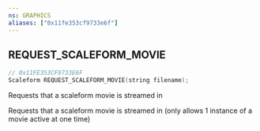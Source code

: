 ```yaml
---
ns: GRAPHICS
aliases: ["0x11fe353cf9733e6f"]
---
```

## REQUEST_SCALEFORM_MOVIE

```c
// 0x11FE353CF9733E6F
Scaleform REQUEST_SCALEFORM_MOVIE(string filename);
```

Requests that a scaleform movie is streamed in

Requests that a scaleform movie is streamed in (only allows 1 instance of a movie active at one time)

